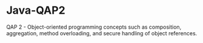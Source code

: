 # Java-QAP2
QAP 2 - Object-oriented programming concepts such as composition, aggregation, method overloading, and secure handling of object references.
